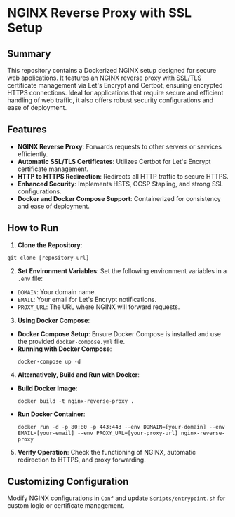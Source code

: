 # NGINX Reverse Proxy with SSL Setup

## Summary
This repository contains a Dockerized NGINX setup designed for secure web applications. It features an NGINX reverse proxy with SSL/TLS certificate management via Let's Encrypt and Certbot, ensuring encrypted HTTPS connections. Ideal for applications that require secure and efficient handling of web traffic, it also offers robust security configurations and ease of deployment.

## Features
- **NGINX Reverse Proxy**: Forwards requests to other servers or services efficiently.
- **Automatic SSL/TLS Certificates**: Utilizes Certbot for Let's Encrypt certificate management.
- **HTTP to HTTPS Redirection**: Redirects all HTTP traffic to secure HTTPS.
- **Enhanced Security**: Implements HSTS, OCSP Stapling, and strong SSL configurations.
- **Docker and Docker Compose Support**: Containerized for consistency and ease of deployment.

## How to Run
1. **Clone the Repository**:
```
git clone [repository-url]
```

2. **Set Environment Variables**:
Set the following environment variables in a `.env` file:
- `DOMAIN`: Your domain name.
- `EMAIL`: Your email for Let's Encrypt notifications.
- `PROXY_URL`: The URL where NGINX will forward requests.

3. **Using Docker Compose**:
- **Docker Compose Setup**:
  Ensure Docker Compose is installed and use the provided `docker-compose.yml` file.
- **Running with Docker Compose**:
  ```
  docker-compose up -d
  ```

4. **Alternatively, Build and Run with Docker**:
- **Build Docker Image**:
  ```
  docker build -t nginx-reverse-proxy .
  ```
- **Run Docker Container**:
  ```
  docker run -d -p 80:80 -p 443:443 --env DOMAIN=[your-domain] --env EMAIL=[your-email] --env PROXY_URL=[your-proxy-url] nginx-reverse-proxy
  ```

5. **Verify Operation**:
Check the functioning of NGINX, automatic redirection to HTTPS, and proxy forwarding.

## Customizing Configuration
Modify NGINX configurations in `Conf` and update `Scripts/entrypoint.sh` for custom logic or certificate management.